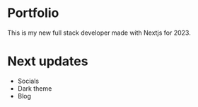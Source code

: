 # Portfolio

This is my new full stack developer made with Nextjs for 2023. 

# Next updates

- Socials
- Dark theme
- Blog